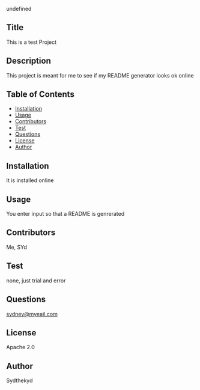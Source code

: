 undefined
  
  ## Title
  This is a test Project

  ## Description
  This project is meant for me to see if my README generator looks ok online

  ## Table of Contents
  * [Installation](#install)
  * [Usage](#usage)
  * [Contributors](#contributors)
  * [Test](#test)
  * [Questions](#questions)
  * [License](#license)
  * [Author](#author)
  
  ## Installation
  It is installed online

  ## Usage
  You enter input so that a README is genrerated

  ## Contributors
  Me, SYd

  ## Test
  none, just trial and error

  ## Questions
  sydney@myeail.com

  ## License
  Apache 2.0

  ## Author
  Sydthekyd 

